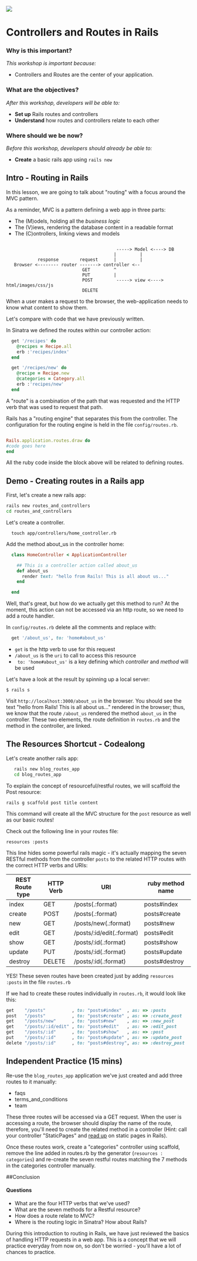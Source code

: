 <!--
Market: SF
Adapted By: Zeb Girouard
Market: DEN
-->

<!-- 10:30 5 minutes -->

<!--Hook: -->

![](https://ga-dash.s3.amazonaws.com/production/assets/logo-9f88ae6c9c3871690e33280fcf557f33.png)

# Controllers and Routes in Rails

### Why is this important?
<!-- framing the "why" in big-picture/real world examples -->
*This workshop is important because:*
- Controllers and Routes are the center of your application.

### What are the objectives?
<!-- specific/measurable goal for students to achieve -->
*After this workshop, developers will be able to:*

- **Set up** Rails routes and controllers
- **Understand** how routes and controllers relate to each other

### Where should we be now?
<!-- call out the skills that are prerequisites -->
*Before this workshop, developers should already be able to:*

- **Create** a basic rails app using `rails new` 

<!-- 10:35 10 minutes -->

## Intro - Routing in Rails 

In this lesson, we are going to talk about "routing" with a focus around the MVC pattern.

As a reminder, MVC is a pattern defining a web app in three parts:
* The (M)odels, holding all the _business logic_
* The (V)iews, rendering the database content in a readable format
* The (C)ontrollers, linking views and models



```

                                          -----> Model <----> DB
                                         |         |
            response        request      |         |
   Browser <-------- router -------> controller <--
                             GET         ^
                             PUT         |
                             POST         -----> view <----> html/images/css/js
                             DELETE

```

When a user makes a request to the browser, the web-application needs to know what content to show them.

Let's compare with code that we have previously written.


In Sinatra we defined the routes within our controller action:

```ruby
  get '/recipes' do
    @recipes = Recipe.all
    erb :'recipes/index'
  end

  get '/recipes/new' do
    @recipe = Recipe.new
    @categories = Category.all
    erb :'recipes/new'
  end
```

A "route" is a combination of the path that was requested and the HTTP verb that was used to request that path.


Rails has a "routing engine" that separates this from the controller. The configuration for the routing engine is held in the file `config/routes.rb`.


```ruby

Rails.application.routes.draw do
#code goes here
end

```

All the ruby code inside the block above will be related to defining routes.

<!-- 10:45 15 minutes -->

## Demo - Creating routes in a Rails app

First, let's create a new rails app:

```bash
rails new routes_and_controllers
cd routes_and_controllers
```

Let's create a controller.

```
  touch app/controllers/home_controller.rb
```


Add the method about_us in the controller home:

```ruby
  class HomeController < ApplicationController

    ## This is a controller action called about_us
    def about_us
      render text: "hello from Rails! This is all about us..."
    end

  end
```

Well, that's great, but how do we actually get this method to run?
At the moment, this action can not be accessed via an http route, so we need to add a route handler.


In `config/routes.rb` delete all the comments and replace with:

```ruby
  get '/about_us', to: 'home#about_us'
```

- `get` is the http verb to use for this request
- `/about_us` is the `uri` to call to access this resource
- ` to: 'home#about_us'` is a key defining which _controller_ and _method_ will be used


Let's have a look at the result by spinning up a local server:

```
$ rails s
```

Visit `http://localhost:3000/about_us` in the browser. You should see the text "hello from Rails! This is all about us..." rendered in the browser; thus, we know that the route `/about_us` rendered the method `about_us` in the controller.  These two elements, the route definition in ```routes.rb``` and the method in the controller, are linked.

<!-- 11:00 20 minutes -->

## The Resources Shortcut - Codealong

Let's create another rails app:

```bash
   rails new blog_routes_app
   cd blog_routes_app
```

To explain the concept of resourceful/restful routes, we will scaffold the Post resource:

```
rails g scaffold post title content
```

This command will create all the MVC structure for the `post` resource as well as our basic routes!

Check out the following line in your routes file:

```
resources :posts
```

This line hides some powerful rails magic - it's actually mapping the seven RESTful methods from the controller `posts` to the related HTTP routes with the correct HTTP verbs and URIs:



| REST Route type | HTTP Verb | URI | ruby method name|
|-----------------|-----------|-----|-----------------|
|index|    GET    |     /posts(.:format)          |   posts#index|
|create|    POST   |     /posts(.:format)          |   posts#create|
|new|    GET    |     /posts/new(.:format)      |   posts#new |
|edit|    GET    |     /posts/:id/edit(.:format) |   posts#edit|
|show|    GET    |     /posts/:id(.:format)      |   posts#show|
|update|    PUT    |     /posts/:id(.:format)      |   posts#update|
|destroy|    DELETE |     /posts/:id(.:format)      |   posts#destroy|

YES! These seven routes have been created just by adding `resources :posts` in the file `routes.rb`

If we had to create these routes individually in ```routes.rb```, it would look like this:

```ruby
get    "/posts"          , to: "posts#index"  , as: => :posts
post   "/posts"          , to: "posts#create" , as: => :create_post
get    "/posts/new"      , to: "posts#new"    , as: => :new_post
get    "/posts/:id/edit" , to: "posts#edit"   , as: => :edit_post
get    "/posts/:id"      , to: "posts#show"   , as: => :post
put    "/posts/:id"      , to: "posts#update" , as: => :update_post
delete "/posts/:id"      , to: "posts#destroy", as: => :destroy_post
```

<!--11:20 15 minutes -->

## Independent Practice (15 mins)


Re-use the `blog_routes_app` application we've just created and add three routes to it manually:

* faqs
* terms_and_conditions
* team

These three routes will be accessed via a GET request. When the user is accessing a route, the browser should display the name of the route, therefore, you'll need to create the related method in a controller (Hint: call your controller "StaticPages" and [read up](http://stackoverflow.com/questions/4479233/static-pages-in-ruby-on-rails) on static pages in Rails).

Once these routes work, create a "categories" controller using scaffold, remove the line added in routes.rb by the generator (`resources : categories`) and re-create the seven restful routes matching the 7 methods in the categories controller manually.

<!--11:35 5 minutes -->

##Conclusion

#### Questions

* What are the four HTTP verbs that we've used?
* What are the seven methods for a Restful resource?
* How does a route relate to MVC?
* Where is the routing logic in Sinatra? How about Rails?

During this introduction to routing in Rails, we have just reviewed the basics of handling HTTP requests in a web app. This is a concept that we will practice everyday from now on, so don't be worried - you'll have a lot of chances to practice.
